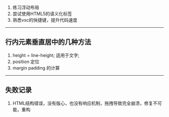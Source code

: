 1. 练习浮动布局
2. 尝试使用HTML5的语义化标签
3. 熟悉vsc的快捷键，提升代码速度

****
## 行内元素垂直居中的几种方法
1. height = line-height; 适用于文字;
2. position 定位
3. margin padding 的计算
****
## 失败记录
1. HTML结构错误，没有版心，也没有响应机制，拖拽导致完全崩溃，修复不可能，重构